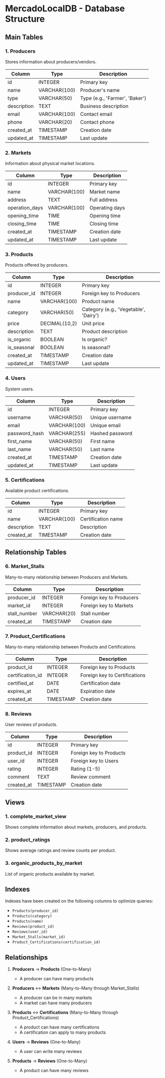 # MercadoLocalDB - Database Structure

## Main Tables

### 1. Producers
Stores information about producers/vendors.

| Column | Type | Description |
|--------|------|-------------|
| id | INTEGER | Primary key |
| name | VARCHAR(100) | Producer's name |
| type | VARCHAR(50) | Type (e.g., 'Farmer', 'Baker') |
| description | TEXT | Business description |
| email | VARCHAR(100) | Contact email |
| phone | VARCHAR(20) | Contact phone |
| created_at | TIMESTAMP | Creation date |
| updated_at | TIMESTAMP | Last update |

### 2. Markets
Information about physical market locations.

| Column | Type | Description |
|--------|------|-------------|
| id | INTEGER | Primary key |
| name | VARCHAR(100) | Market name |
| address | TEXT | Full address |
| operation_days | VARCHAR(100) | Operating days |
| opening_time | TIME | Opening time |
| closing_time | TIME | Closing time |
| created_at | TIMESTAMP | Creation date |
| updated_at | TIMESTAMP | Last update |

### 3. Products
Products offered by producers.

| Column | Type | Description |
|--------|------|-------------|
| id | INTEGER | Primary key |
| producer_id | INTEGER | Foreign key to Producers |
| name | VARCHAR(100) | Product name |
| category | VARCHAR(50) | Category (e.g., 'Vegetable', 'Dairy') |
| price | DECIMAL(10,2) | Unit price |
| description | TEXT | Product description |
| is_organic | BOOLEAN | Is organic? |
| is_seasonal | BOOLEAN | Is seasonal? |
| created_at | TIMESTAMP | Creation date |
| updated_at | TIMESTAMP | Last update |

### 4. Users
System users.

| Column | Type | Description |
|--------|------|-------------|
| id | INTEGER | Primary key |
| username | VARCHAR(50) | Unique username |
| email | VARCHAR(100) | Unique email |
| password_hash | VARCHAR(255) | Hashed password |
| first_name | VARCHAR(50) | First name |
| last_name | VARCHAR(50) | Last name |
| created_at | TIMESTAMP | Creation date |
| updated_at | TIMESTAMP | Last update |

### 5. Certifications
Available product certifications.

| Column | Type | Description |
|--------|------|-------------|
| id | INTEGER | Primary key |
| name | VARCHAR(100) | Certification name |
| description | TEXT | Description |
| created_at | TIMESTAMP | Creation date |

## Relationship Tables

### 6. Market_Stalls
Many-to-many relationship between Producers and Markets.

| Column | Type | Description |
|--------|------|-------------|
| producer_id | INTEGER | Foreign key to Producers |
| market_id | INTEGER | Foreign key to Markets |
| stall_number | VARCHAR(20) | Stall number |
| created_at | TIMESTAMP | Creation date |

### 7. Product_Certifications
Many-to-many relationship between Products and Certifications.

| Column | Type | Description |
|--------|------|-------------|
| product_id | INTEGER | Foreign key to Products |
| certification_id | INTEGER | Foreign key to Certifications |
| certified_at | DATE | Certification date |
| expires_at | DATE | Expiration date |
| created_at | TIMESTAMP | Creation date |

### 8. Reviews
User reviews of products.

| Column | Type | Description |
|--------|------|-------------|
| id | INTEGER | Primary key |
| product_id | INTEGER | Foreign key to Products |
| user_id | INTEGER | Foreign key to Users |
| rating | INTEGER | Rating (1-5) |
| comment | TEXT | Review comment |
| created_at | TIMESTAMP | Creation date |

## Views

### 1. complete_market_view
Shows complete information about markets, producers, and products.

### 2. product_ratings
Shows average ratings and review counts per product.

### 3. organic_products_by_market
List of organic products available by market.

## Indexes

Indexes have been created on the following columns to optimize queries:
- `Products(producer_id)`
- `Products(category)`
- `Products(name)`
- `Reviews(product_id)`
- `Reviews(user_id)`
- `Market_Stalls(market_id)`
- `Product_Certifications(certification_id)`

## Relationships

1. **Producers** → **Products** (One-to-Many)
   - A producer can have many products

2. **Producers** ↔ **Markets** (Many-to-Many through Market_Stalls)
   - A producer can be in many markets
   - A market can have many producers

3. **Products** ↔ **Certifications** (Many-to-Many through Product_Certifications)
   - A product can have many certifications
   - A certification can apply to many products

4. **Users** → **Reviews** (One-to-Many)
   - A user can write many reviews

5. **Products** → **Reviews** (One-to-Many)
   - A product can have many reviews
